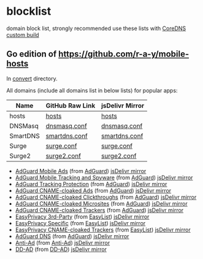 # blocklist
domain block list, strongly recommended use these lists with [CoreDNS custom build](https://github.com/missdeer/coredns_custom_build)

## Go edition of https://github.com/r-a-y/mobile-hosts

In [convert](https://github.com/missdeer/blocklist/tree/master/convert) directory.

All domains (include all domains list in below lists) for popular apps:

| Name     | GitHub Raw Link | jsDelivr Mirror |
|----------|-----------------|-----------------|
| hosts    | [hosts](https://raw.githubusercontent.com/missdeer/blocklist/master/convert/hosts) | [hosts](https://cdn.jsdelivr.net/gh/missdeer/blocklist@master/convert/hosts) |
| DNSMasq  | [dnsmasq.conf](https://raw.githubusercontent.com/missdeer/blocklist/master/convert/dnsmasq.conf) | [dnsmasq.conf](https://cdn.jsdelivr.net/gh/missdeer/blocklist@master/convert/dnsmasq.conf) |
| SmartDNS | [smartdns.conf](https://raw.githubusercontent.com/missdeer/blocklist/master/convert/smartdns.conf) | [smartdns.conf](https://cdn.jsdelivr.net/gh/missdeer/blocklist@master/convert/smartdns.conf) |
| Surge    | [surge.conf](https://raw.githubusercontent.com/missdeer/blocklist/master/convert/surge.conf) | [surge.conf](https://cdn.jsdelivr.net/gh/missdeer/blocklist@master/convert/surge.conf) |
| Surge2   | [surge2.conf](https://raw.githubusercontent.com/missdeer/blocklist/master/convert/surge2.conf) | [surge2.conf](https://cdn.jsdelivr.net/gh/missdeer/blocklist@master/convert/surge2.conf) |

- [AdGuard Mobile Ads](https://raw.githubusercontent.com/missdeer/blocklist/master/convert/AdguardMobileAds.txt) (from [AdGuard](https://github.com/AdguardTeam/FiltersRegistry/blob/master/filters/filter_11_Mobile/filter.txt)) [jsDelivr mirror](https://cdn.jsdelivr.net/gh/missdeer/blocklist@master/convert/AdguardMobileAds.txt)
- [AdGuard Mobile Tracking and Spyware](https://raw.githubusercontent.com/missdeer/blocklist/master/convert/AdguardMobileSpyware.txt) (from [AdGuard](https://github.com/AdguardTeam/AdguardFilters/blob/master/SpywareFilter/sections/mobile.txt)) [jsDelivr mirror](https://cdn.jsdelivr.net/gh/missdeer/blocklist@master/convert/AdguardMobileSpyware.txt)
- [AdGuard Tracking Protection](https://raw.githubusercontent.com/missdeer/blocklist/master/convert/AdguardTracking.txt) (from [AdGuard](https://github.com/AdguardTeam/FiltersRegistry/blob/master/filters/filter_3_Spyware/filter.txt)) [jsDelivr mirror](https://cdn.jsdelivr.net/gh/missdeer/blocklist@master/convert/AdguardTracking.txt)
- [AdGuard CNAME-cloaked Ads](https://raw.githubusercontent.com/missdeer/blocklist/master/convert/AdguardCNAMEAds.txt) (from [AdGuard](https://github.com/AdguardTeam/cname-trackers/blob/master/data/combined_disguised_ads.txt)) [jsDelivr mirror](https://cdn.jsdelivr.net/gh/missdeer/blocklist@master/convert/AdguardCNAMEAds.txt)
- [AdGuard CNAME-cloaked Clickthroughs](https://raw.githubusercontent.com/missdeer/blocklist/master/convert/AdguardCNAMEClickthroughs.txt) (from [AdGuard](https://github.com/AdguardTeam/cname-trackers/blob/master/data/combined_disguised_clickthroughs.txt)) [jsDelivr mirror](https://cdn.jsdelivr.net/gh/missdeer/blocklist@master/convert/AdguardCNAMEClickthroughs.txt)
- [AdGuard CNAME-cloaked Microsites](https://raw.githubusercontent.com/missdeer/blocklist/master/convert/AdguardCNAMEMicrosites.txt) (from [AdGuard](https://github.com/AdguardTeam/cname-trackers/blob/master/data/combined_disguised_microsites.txt)) [jsDelivr mirror](https://cdn.jsdelivr.net/gh/missdeer/blocklist@master/convert/AdguardCNAMEMicrosites.txt)
- [AdGuard CNAME-cloaked Trackers](https://raw.githubusercontent.com/missdeer/blocklist/master/convert/AdguardCNAME.txt) (from [AdGuard](https://github.com/AdguardTeam/cname-trackers/blob/master/data/combined_disguised_trackers.txt)) [jsDelivr mirror](https://cdn.jsdelivr.net/gh/missdeer/blocklist@master/convert/AdguardCNAME.txt)
- [EasyPrivacy 3rd-Party](https://raw.githubusercontent.com/missdeer/blocklist/master/convert/EasyPrivacy3rdParty.txt) (from [EasyList](https://github.com/easylist/easylist/blob/master/easyprivacy/easyprivacy_thirdparty.txt)) [jsDelivr mirror](https://cdn.jsdelivr.net/gh/missdeer/blocklist@master/convert/EasyPrivacy3rdParty.txt)
- [EasyPrivacy Specific](https://raw.githubusercontent.com/missdeer/blocklist/master/convert/EasyPrivacySpecific.txt) (from [EasyList](https://github.com/easylist/easylist/blob/master/easyprivacy/easyprivacy_specific.txt)) [jsDelivr mirror](https://cdn.jsdelivr.net/gh/missdeer/blocklist@master/convert/EasyPrivacySpecific.txt)
- [EasyPrivacy CNAME-cloaked Trackers](https://raw.githubusercontent.com/missdeer/blocklist/master/convert/EasyPrivacyCNAME.txt) (from [EasyList](https://github.com/easylist/easylist/blob/master/easyprivacy/easyprivacy_specific_cname.txt)) [jsDelivr mirror](https://cdn.jsdelivr.net/gh/missdeer/blocklist@master/convert/EasyPrivacyCNAME.txt)
- [AdGuard DNS](https://raw.githubusercontent.com/missdeer/blocklist/master/convert/AdguardDNS.txt) (from [AdGuard](https://adguardteam.github.io/AdGuardSDNSFilter/Filters/filter.txt)) [jsDelivr mirror](https://cdn.jsdelivr.net/gh/missdeer/blocklist@master/convert/AdguardDNS.txt)
- [Anti-Ad](https://raw.githubusercontent.com/missdeer/blocklist/master/convert/Anti-Ad.txt) (from [Anti-Ad](https://anti-ad.net/domains.txt)) [jsDelivr mirror](https://cdn.jsdelivr.net/gh/missdeer/blocklist@master/convert/Anti-Ad.txt)
- [DD-AD](https://raw.githubusercontent.com/missdeer/blocklist/master/convert/DD-AD.txt) (from [DD-AD](https://raw.githubusercontent.com/afwfv/DD-AD/main/rule/DD-AD.txt)) [jsDelivr mirror](https://cdn.jsdelivr.net/gh/missdeer/blocklist@master/convert/DD-AD.txt)
